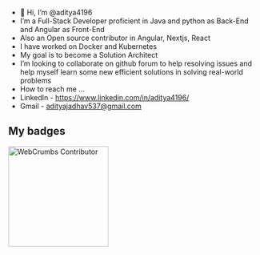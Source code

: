 - 👋 Hi, I’m @aditya4196
-  I’m a Full-Stack Developer proficient in Java and python as Back-End and Angular as Front-End
-  Also an Open source contributor in Angular, Nextjs, React
-  I have worked on Docker and Kubernetes
-  My goal is to become a Solution Architect
-  I’m looking to collaborate on github forum to help resolving issues and help myself learn some new efficient solutions in solving real-world problems
-  How to reach me ...
-    LinkedIn - https://www.linkedin.com/in/aditya4196/
-    Gmail - adityajadhav537@gmail.com

<!---
aditya4196/aditya4196 is a ✨ special ✨ repository because its `README.md` (this file) appears on your GitHub profile.
You can click the Preview link to take a look at your changes.
--->

## My badges
<a href="https://github.com/webcrumbs-community/webcrumbs">
  <img
    src="https://github.com/webcrumbs-community/webcrumbs/blob/main/src/img/contributor-badge.png"
    alt="WebCrumbs Contributor"
    width="200px"
  />
</a>
